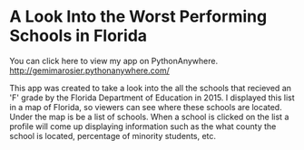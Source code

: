 # A Look Into the Worst Performing Schools in Florida

You can click here to view my app on PythonAnywhere. http://gemimarosier.pythonanywhere.com/

This app was created to take a look into the all the schools that recieved an 'F' grade by the Florida Department of Education in 2015. 
I displayed this list in a map of Florida, so viewers can see where these schools are located. Under the map is be a list of schools. When a school is clicked on the list a profile will come up 
displaying information such as the what county the school is located, percentage of minority students, etc. 
